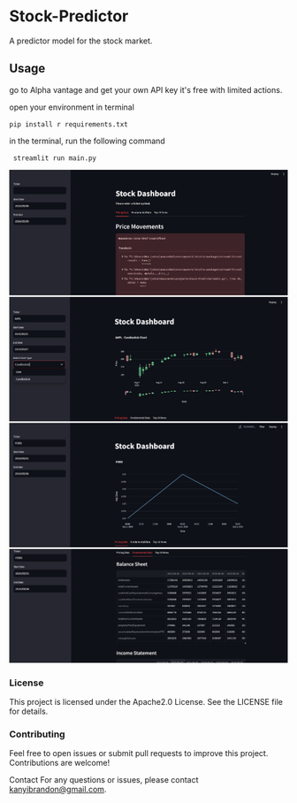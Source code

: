 # Stock-Predictor

A predictor model for the stock market.
 
## Usage
go to Alpha vantage and get your own API key
it's free with limited actions. 

open your environment in terminal
```{bash}
pip install r requirements.txt
```
in the terminal, run the following command
```{bash}
 streamlit run main.py
```
![Alt text](1.JPG)
![Alt text](4.JPG)
![Alt text](2.JPG)
![Alt text](3.JPG)

### License
This project is licensed under the Apache2.0 License. See the LICENSE file for details.

### Contributing
Feel free to open issues or submit pull requests to improve this project. Contributions are welcome!

Contact
For any questions or issues, please contact kanyibrandon@gmail.com.
